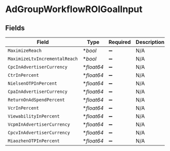 # AdGroupWorkflowROIGoalInput


## Fields

| Field                         | Type                          | Required                      | Description                   |
| ----------------------------- | ----------------------------- | ----------------------------- | ----------------------------- |
| `MaximizeReach`               | **bool*                       | :heavy_minus_sign:            | N/A                           |
| `MaximizeLtvIncrementalReach` | **bool*                       | :heavy_minus_sign:            | N/A                           |
| `CpcInAdvertiserCurrency`     | **float64*                    | :heavy_minus_sign:            | N/A                           |
| `CtrInPercent`                | **float64*                    | :heavy_minus_sign:            | N/A                           |
| `NielsenOTPInPercent`         | **float64*                    | :heavy_minus_sign:            | N/A                           |
| `CpaInAdvertiserCurrency`     | **float64*                    | :heavy_minus_sign:            | N/A                           |
| `ReturnOnAdSpendPercent`      | **float64*                    | :heavy_minus_sign:            | N/A                           |
| `VcrInPercent`                | **float64*                    | :heavy_minus_sign:            | N/A                           |
| `ViewabilityInPercent`        | **float64*                    | :heavy_minus_sign:            | N/A                           |
| `VcpmInAdvertiserCurrency`    | **float64*                    | :heavy_minus_sign:            | N/A                           |
| `CpcvInAdvertiserCurrency`    | **float64*                    | :heavy_minus_sign:            | N/A                           |
| `MiaozhenOTPInPercent`        | **float64*                    | :heavy_minus_sign:            | N/A                           |